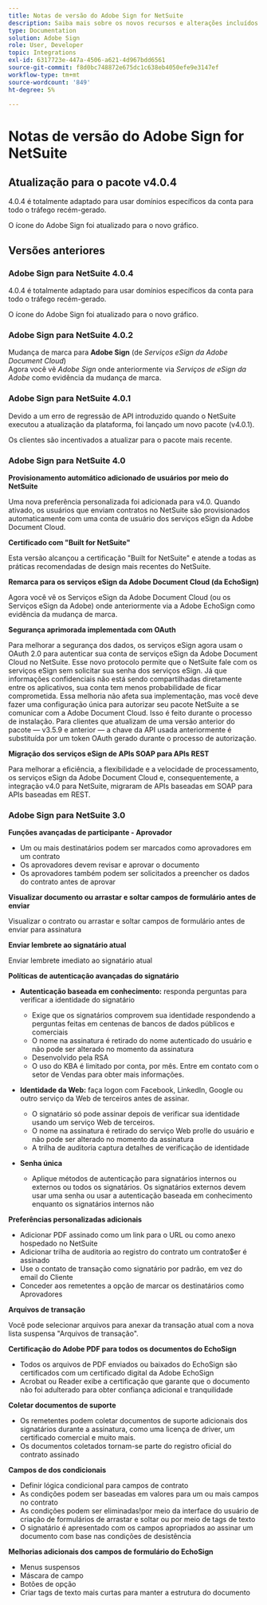 ```yaml
---
title: Notas de versão do Adobe Sign for NetSuite
description: Saiba mais sobre os novos recursos e alterações incluídos na versão atual da integração da Adobe Sign com o NetSuite.
type: Documentation
solution: Adobe Sign
role: User, Developer
topic: Integrations
exl-id: 6317723e-447a-4506-a621-4d967bdd6561
source-git-commit: f8d0bc748872e675dc1c638eb4050efe9e3147ef
workflow-type: tm+mt
source-wordcount: '849'
ht-degree: 5%

---
```


# Notas de versão do Adobe Sign for NetSuite

## Atualização para o pacote v4.0.4

4.0.4 é totalmente adaptado para usar domínios específicos da conta para todo o tráfego recém-gerado.

O ícone do Adobe Sign foi atualizado para o novo gráfico.

## Versões anteriores

### Adobe Sign para NetSuite 4.0.4

4.0.4 é totalmente adaptado para usar domínios específicos da conta para todo o tráfego recém-gerado.

O ícone do Adobe Sign foi atualizado para o novo gráfico.

### Adobe Sign para NetSuite 4.0.2

Mudança de marca para **Adobe Sign** (de *Serviços eSign da Adobe Document Cloud*)\
Agora você vê *Adobe Sign* onde anteriormente via *Serviços de eSign da Adobe* como evidência da mudança de marca.

### Adobe Sign para NetSuite 4.0.1

Devido a um erro de regressão de API introduzido quando o NetSuite executou a atualização da plataforma, foi lançado um novo pacote (v4.0.1).

Os clientes são incentivados a atualizar para o pacote mais recente.

### Adobe Sign para NetSuite 4.0

**Provisionamento automático adicionado de usuários por meio do NetSuite**

Uma nova preferência personalizada foi adicionada para v4.0. Quando ativado, os usuários que enviam contratos no NetSuite são provisionados automaticamente com uma conta de usuário dos serviços eSign da Adobe Document Cloud.

**Certificado com &quot;Built for NetSuite&quot;**

Esta versão alcançou a certificação &quot;Built for NetSuite&quot; e atende a todas as práticas recomendadas de design mais recentes do NetSuite.

**Remarca para os serviços eSign da Adobe Document Cloud (da EchoSign)**

Agora você vê os Serviços eSign da Adobe Document Cloud (ou os Serviços eSign da Adobe) onde anteriormente via a Adobe EchoSign como evidência da mudança de marca.

**Segurança aprimorada implementada com OAuth**

Para melhorar a segurança dos dados, os serviços eSign agora usam o OAuth 2.0 para autenticar sua conta de serviços eSign da Adobe Document Cloud no NetSuite. Esse novo protocolo permite que o NetSuite fale com os serviços eSign sem solicitar sua senha dos serviços eSign. Já que informações confidenciais não está sendo compartilhadas diretamente entre os aplicativos, sua conta tem menos probabilidade de ficar comprometida. Essa melhoria não afeta sua implementação, mas você deve fazer uma configuração única para autorizar seu pacote NetSuite a se comunicar com a Adobe Document Cloud. Isso é feito durante o processo de instalação. Para clientes que atualizam de uma versão anterior do pacote — v3.5.9 e anterior — a chave da API usada anteriormente é substituída por um token OAuth gerado durante o processo de autorização.

**Migração dos serviços eSign de APIs SOAP para APIs REST**

Para melhorar a eficiência, a flexibilidade e a velocidade de processamento, os serviços eSign da Adobe Document Cloud e, consequentemente, a integração v4.0 para NetSuite, migraram de APIs baseadas em SOAP para APIs baseadas em REST.

### Adobe Sign para NetSuite 3.0

**Funções avançadas de participante - Aprovador**

* Um ou mais destinatários podem ser marcados como aprovadores em um contrato
* Os aprovadores devem revisar e aprovar o documento
* Os aprovadores também podem ser solicitados a preencher os dados do contrato antes de aprovar

**Visualizar documento ou arrastar e soltar campos de formulário antes de enviar**

Visualizar o contrato ou arrastar e soltar campos de formulário antes de enviar para assinatura

**Enviar lembrete ao signatário atual**

Enviar lembrete imediato ao signatário atual

**Políticas de autenticação avançadas do signatário**

* **Autenticação baseada em conhecimento:** responda perguntas para verificar a identidade do signatário
   * Exige que os signatários comprovem sua identidade respondendo a perguntas feitas em centenas de bancos de dados públicos e comerciais
   * O nome na assinatura é retirado do nome autenticado do usuário e não pode ser alterado no momento da assinatura
   * Desenvolvido pela RSA
   * O uso do KBA é limitado por conta, por mês. Entre em contato com o setor de Vendas para obter mais informações.

* **Identidade da Web:** faça logon com Facebook, LinkedIn, Google ou outro serviço da Web de terceiros antes de assinar.

   * O signatário só pode assinar depois de verificar sua identidade usando um serviço Web de terceiros.
   * O nome na assinatura é retirado do serviço Web pro!le do usuário e não pode ser alterado no momento da assinatura
   * A trilha de auditoria captura detalhes de verificação de identidade

* **Senha única**
   * Aplique métodos de autenticação para signatários internos ou externos ou todos os signatários. Os signatários externos devem usar uma senha ou usar a autenticação baseada em conhecimento enquanto os signatários internos não

**Preferências personalizadas adicionais**

* Adicionar PDF assinado como um link para o URL ou como anexo hospedado no NetSuite
* Adicionar trilha de auditoria ao registro do contrato um contrato$er é assinado
* Use o contato de transação como signatário por padrão, em vez do email do Cliente
* Conceder aos remetentes a opção de marcar os destinatários como Aprovadores

**Arquivos de transação**

Você pode selecionar arquivos para anexar da transação atual com a nova lista suspensa &quot;Arquivos de transação&quot;.

**Certificação do Adobe PDF para todos os documentos do EchoSign**

* Todos os arquivos de PDF enviados ou baixados do EchoSign são certificados com um certificado digital da Adobe EchoSign
* Acrobat ou Reader exibe a certificação que garante que o documento não foi adulterado para obter confiança adicional e tranquilidade

**Coletar documentos de suporte**

* Os remetentes podem coletar documentos de suporte adicionais dos signatários durante a assinatura, como uma licença de driver, um certificado comercial e muito mais.
* Os documentos coletados tornam-se parte do registro oficial do contrato assinado

**Campos de dos condicionais**

* Definir lógica condicional para campos de contrato
* As condições podem ser baseadas em valores para um ou mais campos no contrato
* As condições podem ser eliminadas!por meio da interface do usuário de criação de formulários de arrastar e soltar ou por meio de tags de texto
* O signatário é apresentado com os campos apropriados ao assinar um documento com base nas condições de desistência

**Melhorias adicionais dos campos de formulário do EchoSign**

* Menus suspensos
* Máscara de campo
* Botões de opção
* Criar tags de texto mais curtas para manter a estrutura do documento
